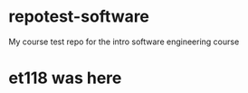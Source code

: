 # repotest-software
My course test repo for the intro software engineering course

# et118 was here

